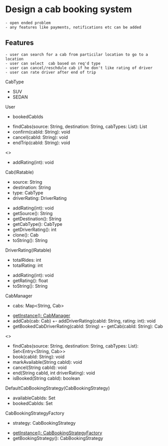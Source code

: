 # Design a cab booking system 
    - open ended problem
    - any features like payments, notifications etc can be added
## Features
    - user can search for a cab from particilar location to go to a location
    - user can select  cab based on req'd type
    - user can cancel/reschdule cab if he don't like rating of driver
    - user can rate driver after end of trip

CabType
+ SUV
+ SEDAN

User
- bookedCabIds
+ findCabs(source: String, destination: String, cabTypes: List): List
+ confirm(cabId: String): void
+ cancel(cabId: String): void
+ endTrip(cabId: String): void

<<IRatable>>
+ addRating(int): void

Cab(IRatable)
- source: String
- destination: String
- type: CabType
- driverRating: DriverRating
+ addRating(int): void
+ getSource(): String
+ getDestination(): String
+ getCabType(): CabType
+ getDriverRating(): int
+ clone(): Cab
+ toString(): String

DriverRating(IRatable)
- totalRides: int
- totalRating: int
+ addRating(int): void
+ getRating(): float
+ toString(): String

CabManager
- cabs: Map<String, Cab>
+ <u>getInstance(): CabManager</u>
+ addCab(cab: Cab)
+- addDriverRating(cabId: String, rating: int): void
+ getBookedCabDriverRating(cabId: String)
+- getCab(cabId: String): Cab

<<CabBookingStrategy>>
+ findCabs(source: String, destination: String, cabTypes: List<CabTypes>): Set<Entry<String, Cab>>
+ book(cabId: String): void
+ markAvailable(String cabId): void
+ cancel(String cabId): void
+ end(String cabId, int driverRating): void
+ isBooked(String cabId): boolean


DefaultCabBookingStrategy(CabBookingStrategy)
- availableCabIds: Set<String>
- bookedCabIds: Set<String>

CabBookingStrategyFactory
- strategy: CabBookingStrategy
+ <u>getInstance(): CabBookingStrategyFactory</u>
+ getBookingStrategy(): CabBookingStrategy


        
    